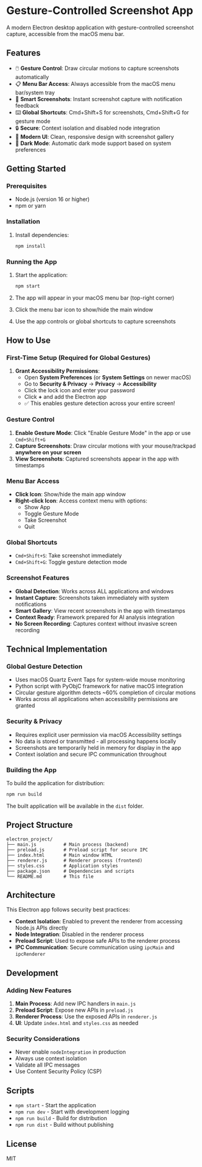# Gesture-Controlled Screenshot App

A modern Electron desktop application with gesture-controlled screenshot capture, accessible from the macOS menu bar.

## Features

- 🖱️ **Gesture Control**: Draw circular motions to capture screenshots automatically
- 📋 **Menu Bar Access**: Always accessible from the macOS menu bar/system tray
- 📸 **Smart Screenshots**: Instant screenshot capture with notification feedback
- ⌨️ **Global Shortcuts**: Cmd+Shift+S for screenshots, Cmd+Shift+G for gesture mode
- 🔒 **Secure**: Context isolation and disabled node integration
- 🎨 **Modern UI**: Clean, responsive design with screenshot gallery
- 🌙 **Dark Mode**: Automatic dark mode support based on system preferences

## Getting Started

### Prerequisites

- Node.js (version 16 or higher)
- npm or yarn

### Installation

1. Install dependencies:
   ```bash
   npm install
   ```

### Running the App

1. Start the application:
   ```bash
   npm start
   ```

2. The app will appear in your macOS menu bar (top-right corner)
3. Click the menu bar icon to show/hide the main window
4. Use the app controls or global shortcuts to capture screenshots

## How to Use

### First-Time Setup (Required for Global Gestures)
1. **Grant Accessibility Permissions**:
   - Open **System Preferences** (or **System Settings** on newer macOS)
   - Go to **Security & Privacy** → **Privacy** → **Accessibility**
   - Click the lock icon and enter your password
   - Click **+** and add the Electron app
   - ✅ This enables gesture detection across your entire screen!

### Gesture Control
1. **Enable Gesture Mode**: Click "Enable Gesture Mode" in the app or use `Cmd+Shift+G`
2. **Capture Screenshots**: Draw circular motions with your mouse/trackpad **anywhere on your screen**
3. **View Screenshots**: Captured screenshots appear in the app with timestamps

### Menu Bar Access
- **Click Icon**: Show/hide the main app window
- **Right-click Icon**: Access context menu with options:
  - Show App
  - Toggle Gesture Mode
  - Take Screenshot
  - Quit

### Global Shortcuts
- `Cmd+Shift+S`: Take screenshot immediately
- `Cmd+Shift+G`: Toggle gesture detection mode

### Screenshot Features
- **Global Detection**: Works across ALL applications and windows
- **Instant Capture**: Screenshots taken immediately with system notifications
- **Smart Gallery**: View recent screenshots in the app with timestamps
- **Context Ready**: Framework prepared for AI analysis integration
- **No Screen Recording**: Captures context without invasive screen recording

## Technical Implementation

### Global Gesture Detection
- Uses macOS Quartz Event Taps for system-wide mouse monitoring
- Python script with PyObjC framework for native macOS integration
- Circular gesture algorithm detects ~60% completion of circular motions
- Works across all applications when accessibility permissions are granted

### Security & Privacy
- Requires explicit user permission via macOS Accessibility settings
- No data is stored or transmitted - all processing happens locally
- Screenshots are temporarily held in memory for display in the app
- Context isolation and secure IPC communication throughout

### Building the App

To build the application for distribution:

```bash
npm run build
```

The built application will be available in the `dist` folder.

## Project Structure

```
electron_project/
├── main.js          # Main process (backend)
├── preload.js       # Preload script for secure IPC
├── index.html       # Main window HTML
├── renderer.js      # Renderer process (frontend)
├── styles.css       # Application styles
├── package.json     # Dependencies and scripts
└── README.md        # This file
```

## Architecture

This Electron app follows security best practices:

- **Context Isolation**: Enabled to prevent the renderer from accessing Node.js APIs directly
- **Node Integration**: Disabled in the renderer process
- **Preload Script**: Used to expose safe APIs to the renderer process
- **IPC Communication**: Secure communication using `ipcMain` and `ipcRenderer`

## Development

### Adding New Features

1. **Main Process**: Add new IPC handlers in `main.js`
2. **Preload Script**: Expose new APIs in `preload.js`
3. **Renderer Process**: Use the exposed APIs in `renderer.js`
4. **UI**: Update `index.html` and `styles.css` as needed

### Security Considerations

- Never enable `nodeIntegration` in production
- Always use context isolation
- Validate all IPC messages
- Use Content Security Policy (CSP)

## Scripts

- `npm start` - Start the application
- `npm run dev` - Start with development logging
- `npm run build` - Build for distribution
- `npm run dist` - Build without publishing

## License

MIT
